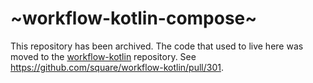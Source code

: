 # ~workflow-kotlin-compose~

This repository has been archived. The code that used to live here
was moved to the [workflow-kotlin](https://github.com/square/workflow-kotlin) repository.
See https://github.com/square/workflow-kotlin/pull/301.
